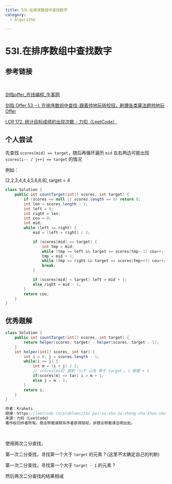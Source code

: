 ```yaml
---
title: 53Ⅰ.在排序数组中查找数字
category:
  - Algorithm

---
```


# 53Ⅰ.在排序数组中查找数字

## 参考链接

<br/>

[剑指offer_在线编程_牛客网](https://www.nowcoder.com/exam/oj/ta?page=1&tpId=13&type=265)

[剑指 Offer 53 – I. 在排序数组中查找-跟着帅地玩转校招，刷爆各类算法题帅地玩Offer](https://www.playoffer.cn/608.html)

[LCR 172. 统计目标成绩的出现次数 - 力扣（LeetCode）](https://leetcode.cn/problems/zai-pai-xu-shu-zu-zhong-cha-zhao-shu-zi-lcof/solutions/155893/mian-shi-ti-53-i-zai-pai-xu-shu-zu-zhong-cha-zha-5/)



## 个人尝试

先查找 `scores[mid] == target`，随后再循环遍历 `mid` 左右两边可能出现 `scores[i-- / j++] == target` 的情况

例如：

[2,2,3,4,4,4,5,6,6,8], target = 4

```java
class Solution {
    public int countTarget(int[] scores, int target) {
        if (scores == null || scores.length == 0) return 0;
        int len = scores.length - 1;
        int left = 0;
        int right = len;
        int cou = 0;
        int mid;
        while (left <= right) {
            mid = (left + right) / 2;

            if (scores[mid] == target) {
                int tmp = mid;                
                while (tmp >= left && target == scores[tmp--]) cou++;
                tmp = mid + 1;
                while (tmp <= right && target == scores[tmp++]) cou++;
                break;
            }

            if (scores[mid] < target) left = mid + 1;
            else right = mid - 1;
        }
        return cou;
    }
}
```



## 优秀题解

```java
class Solution {
    public int countTarget(int[] scores, int target) {
        return helper(scores, target) - helper(scores, target - 1);
    }
    int helper(int[] scores, int tar) {
        int i = 0, j = scores.length - 1;
        while(i <= j) {
            int m = (i + j) / 2;
            // scores[mid] 遇到『小于 以及 等于 target』，i 都要 + 1
            if(scores[m] <= tar) i = m + 1;
            else j = m - 1;
        }
        return i;
    }
}

作者：Krahets
链接：https://leetcode.cn/problems/zai-pai-xu-shu-zu-zhong-cha-zhao-shu-zi-lcof/solutions/155893/mian-shi-ti-53-i-zai-pai-xu-shu-zu-zhong-cha-zha-5/
来源：力扣（LeetCode）
著作权归作者所有。商业转载请联系作者获得授权，非商业转载请注明出处。
```

<br/>

使用两次二分查找，

第一次二分查找，寻找第一个大于 `target` 的元素 ?  (这里不太确定自己的判断)

第一次二分查找，寻找第一个大于 `target - 1` 的元素 ?

然后两次二分查找的结果相减

